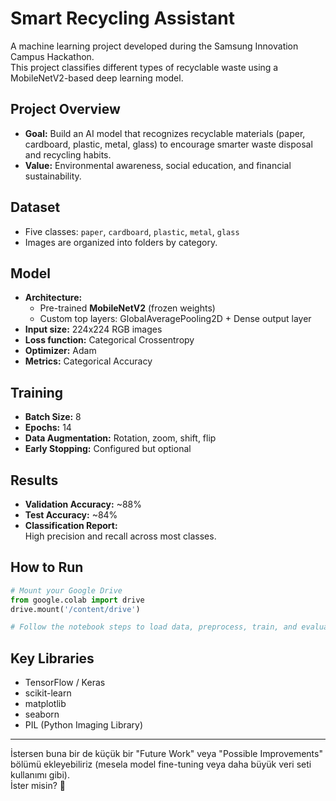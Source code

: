 
# Smart Recycling Assistant

A machine learning project developed during the Samsung Innovation Campus Hackathon.  
This project classifies different types of recyclable waste using a MobileNetV2-based deep learning model.

## Project Overview

- **Goal:** Build an AI model that recognizes recyclable materials (paper, cardboard, plastic, metal, glass) to encourage smarter waste disposal and recycling habits.
- **Value:** Environmental awareness, social education, and financial sustainability.

## Dataset

- Five classes: `paper`, `cardboard`, `plastic`, `metal`, `glass`
- Images are organized into folders by category.

## Model

- **Architecture:**  
  - Pre-trained **MobileNetV2** (frozen weights)  
  - Custom top layers: GlobalAveragePooling2D + Dense output layer
- **Input size:** 224x224 RGB images
- **Loss function:** Categorical Crossentropy
- **Optimizer:** Adam
- **Metrics:** Categorical Accuracy

## Training

- **Batch Size:** 8
- **Epochs:** 14
- **Data Augmentation:** Rotation, zoom, shift, flip
- **Early Stopping:** Configured but optional

## Results

- **Validation Accuracy:** ~88%
- **Test Accuracy:** ~84%
- **Classification Report:**  
  High precision and recall across most classes.

## How to Run

```python
# Mount your Google Drive
from google.colab import drive
drive.mount('/content/drive')

# Follow the notebook steps to load data, preprocess, train, and evaluate the model
```

## Key Libraries

- TensorFlow / Keras
- scikit-learn
- matplotlib
- seaborn
- PIL (Python Imaging Library)

---

İstersen buna bir de küçük bir "Future Work" veya "Possible Improvements" bölümü ekleyebiliriz (mesela model fine-tuning veya daha büyük veri seti kullanımı gibi).  
İster misin? 🎯
